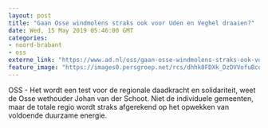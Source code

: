 ```yaml
---
layout: post
title: "Gaan Osse windmolens straks ook voor Uden en Veghel draaien?"
date: Wed, 15 May 2019 05:46:00 GMT
categories: 
- noord-brabant 
- oss 
externe_link: "https://www.ad.nl/oss/gaan-osse-windmolens-straks-ook-voor-uden-en-veghel-draaien~a84b051e/"
feature_image: "https://images0.persgroep.net/rcs/dhhk0FDXk_DzDVVofuBcoQXHTOs/diocontent/137537032/_fitwidth/400/?appId=21791a8992982cd8da851550a453bd7f&quality=0.7"
---
```


OSS - Het wordt een test voor de regionale daadkracht en solidariteit, weet de Osse wethouder Johan van der Schoot. Niet de individuele gemeenten, maar de totale regio wordt straks afgerekend op het opwekken van voldoende duurzame energie.
